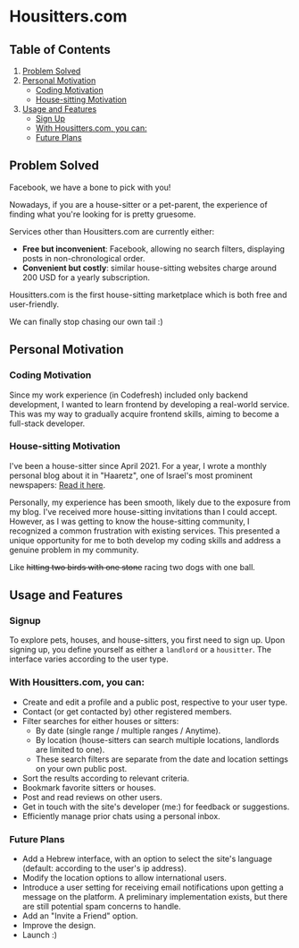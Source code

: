 # Housitters.com

## Table of Contents

1. [Problem Solved](#problem-solved)
2. [Personal Motivation](#personal-motivation)
   - [Coding Motivation](#coding-motivation)
   - [House-sitting Motivation](#house-sitting-motivation)
3. [Usage and Features](#usage-and-features)
   - [Sign Up](#sign-up)
   - [With Housitters.com, you can:](#with-housitterscom-you-can)
   - [Future Plans](#future-plans)

## Problem Solved

Facebook, we have a bone to pick with you!

Nowadays, if you are a house-sitter or a pet-parent, the experience of finding what you're looking for is pretty gruesome.

Services other than Housitters.com are currently either:

- **Free but inconvenient**: Facebook, allowing no search filters, displaying posts in non-chronological order.
- **Convenient but costly**: similar house-sitting websites charge around 200 USD for a yearly subscription.

Housitters.com is the first house-sitting marketplace which is both free and user-friendly.

We can finally stop chasing our own tail :)

## Personal Motivation

### Coding Motivation

Since my work experience (in Codefresh) included only backend development, I wanted to learn frontend by developing a real-world service. This was my way to gradually acquire frontend skills, aiming to become a full-stack developer.

### House-sitting Motivation

I've been a house-sitter since April 2021. For a year, I wrote a monthly personal blog about it in "Haaretz", one of Israel's most prominent newspapers:
[Read it here](https://www.haaretz.co.il/blogs/eladlaor).

Personally, my experience has been smooth, likely due to the exposure from my blog. I've received more house-sitting invitations than I could accept. However, as I was getting to know the house-sitting community, I recognized a common frustration with existing services.
This presented a unique opportunity for me to both develop my coding skills and address a genuine problem in my community.

Like ~~hitting two birds with one stone~~ racing two dogs with one ball.

## Usage and Features

### Signup

To explore pets, houses, and house-sitters, you first need to sign up.
Upon signing up, you define yourself as either a `landlord` or a `housitter`.
The interface varies according to the user type.

### With Housitters.com, you can:

- Create and edit a profile and a public post, respective to your user type.
- Contact (or get contacted by) other registered members.
- Filter searches for either houses or sitters:
  - By date (single range / multiple ranges / Anytime).
  - By location (house-sitters can search multiple locations, landlords are limited to one).
  - These search filters are separate from the date and location settings on your own public post.
- Sort the results according to relevant criteria.
- Bookmark favorite sitters or houses.
- Post and read reviews on other users.
- Get in touch with the site's developer (me:) for feedback or suggestions.
- Efficiently manage prior chats using a personal inbox.

### Future Plans

- Add a Hebrew interface, with an option to select the site's language (default: according to the user's ip address).
- Modify the location options to allow international users.
- Introduce a user setting for receiving email notifications upon getting a message on the platform. A preliminary implementation exists, but there are still potential spam concerns to handle.
- Add an "Invite a Friend" option.
- Improve the design.
- Launch :)
